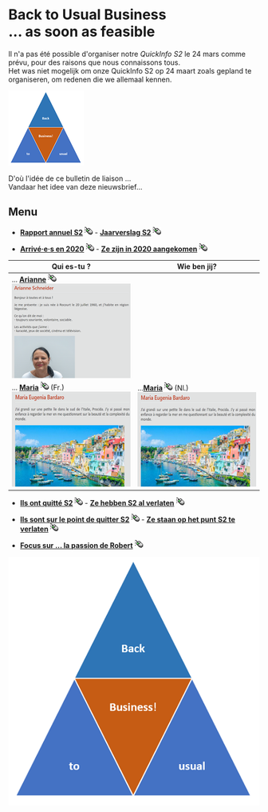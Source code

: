 <link rel="stylesheet" href="S2.css">
<link rel="stylesheet" href="foghorn2.css">

# Back to Usual Business<br>... as soon as feasible

Il n'a pas été possible d'organiser notre *QuickInfo S2* le 24 mars comme prévu, pour des raisons que nous connaissons tous.  
Het was niet mogelijk om onze QuickInfo S2 op 24 maart zoals gepland te organiseren, om redenen die we allemaal kennen.

![](b2ub.png)

D'où l'idée de ce bulletin de liaison ...  
Vandaar het idee van deze nieuwsbrief...

## Menu

* [**Rapport annuel S2**](Rapport_S2.md) ![](click.gif) - [**Jaarverslag S2**](Verslag_S2.md)  ![](click.gif)

* [**Arrivé&middot;e&middot;s en 2020**](IN_2020.md)  ![](click.gif) - [**Ze zijn in 2020 aangekomen**](IN_2020.md)  ![](click.gif)

| Qui es-tu ? | Wie ben jij? |
| --- | --- |
| ... [**Arianne**](Arianne_Schneider.md)  ![](click.gif)<br>![](smallAS.png) | &nbsp; |
| ... [**Maria**](Maria_Eugenia_Bardaro_FR.md)  ![](click.gif) (Fr.)<br>![](smallMEB.png) | ...[**Maria**](Maria_Eugenia_Bardaro_NL.md)  ![](click.gif) (Nl.)<br>![](smallMEB.png) |

* [**Ils ont quitté S2**]()  ![](click.gif) - [**Ze hebben S2 al verlaten**]() ![](click.gif)

* [**Ils sont sur le point de quitter S2**]()  ![](click.gif) - [**Ze staan ​​op het punt S2 te verlaten**]() ![](click.gif)

* [**Focus sur ... la passion de Robert**](Chess_Lesson.md) ![](click.gif)

![](B2usualB.png)

